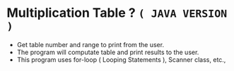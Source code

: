 # Multiplication Table ? `( JAVA VERSION )`

* Get table number and range to print from the user.
* The program will computate table and print results to the user.
* This program uses for-loop ( Looping Statements ), Scanner class, etc.,